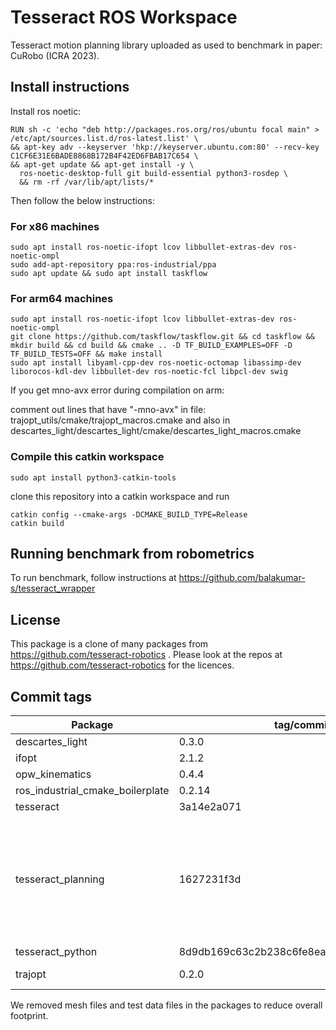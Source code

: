 # Tesseract ROS Workspace

Tesseract motion planning library uploaded as used to benchmark in paper: CuRobo (ICRA 2023).

## Install instructions

Install ros noetic:

```
RUN sh -c 'echo "deb http://packages.ros.org/ros/ubuntu focal main" > /etc/apt/sources.list.d/ros-latest.list' \
&& apt-key adv --keyserver 'hkp://keyserver.ubuntu.com:80' --recv-key C1CF6E31E6BADE8868B172B4F42ED6FBAB17C654 \
&& apt-get update && apt-get install -y \
  ros-noetic-desktop-full git build-essential python3-rosdep \
  && rm -rf /var/lib/apt/lists/*
```

Then follow the below instructions:

### For x86 machines

```
sudo apt install ros-noetic-ifopt lcov libbullet-extras-dev ros-noetic-ompl
sudo add-apt-repository ppa:ros-industrial/ppa
sudo apt update && sudo apt install taskflow 
```

### For arm64 machines

```
sudo apt install ros-noetic-ifopt lcov libbullet-extras-dev ros-noetic-ompl
git clone https://github.com/taskflow/taskflow.git && cd taskflow && mkdir build && cd build && cmake .. -D TF_BUILD_EXAMPLES=OFF -D TF_BUILD_TESTS=OFF && make install
sudo apt install libyaml-cpp-dev ros-noetic-octomap libassimp-dev liborocos-kdl-dev libbullet-dev ros-noetic-fcl libpcl-dev swig
```

If you get mno-avx error during compilation on arm:

comment out lines that have "-mno-avx" in file: trajopt_utils/cmake/trajopt_macros.cmake and also in descartes_light/descartes_light/cmake/descartes_light_macros.cmake

### Compile this catkin workspace

```
sudo apt install python3-catkin-tools
```

clone this repository into a catkin workspace and run

```
catkin config --cmake-args -DCMAKE_BUILD_TYPE=Release
catkin build
```

## Running benchmark from robometrics

To run benchmark, follow instructions at <https://github.com/balakumar-s/tesseract_wrapper>

## License

This package is a clone of many packages from <https://github.com/tesseract-robotics> . Please look at
the repos at <https://github.com/tesseract-robotics> for the licences.


## Commit tags

| Package | tag/commit | Modified?|
|---------|------------|----------|
|descartes_light| 0.3.0 |No|
|ifopt| 2.1.2|No|
|opw_kinematics| 0.4.4|No|
|ros_industrial_cmake_boilerplate| 0.2.14|No|
|tesseract| 3a14e2a071|No|
|tesseract_planning| 1627231f3d|added bitstar to ompl, updated trajopt profile to optimize for zero velocity at end|
|tesseract_python| 8d9db169c63c2b238c6fe8ea06042983cdc51a4a| No|
|trajopt| 0.2.0|disable bpmd |

We removed mesh files and test data files in the packages to reduce overall footprint.